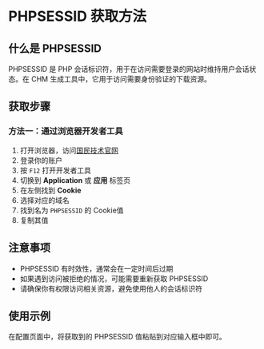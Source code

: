 # PHPSESSID 获取方法

## 什么是 PHPSESSID

PHPSESSID 是 PHP 会话标识符，用于在访问需要登录的网站时维持用户会话状态。在 CHM 生成工具中，它用于访问需要身份验证的下载资源。

## 获取步骤

### 方法一：通过浏览器开发者工具

1. 打开浏览器，访问<a href="https://www.nationstech.com" target="_blank">国民技术官网</a>
2. 登录你的账户
3. 按 `F12` 打开开发者工具
4. 切换到 **Application** 或 **应用** 标签页
5. 在左侧找到 **Cookie**
6. 选择对应的域名
7. 找到名为 `PHPSESSID` 的 Cookie值
8. 复制其值

## 注意事项

- PHPSESSID 有时效性，通常会在一定时间后过期
- 如果遇到访问被拒绝的情况，可能需要重新获取 PHPSESSID
- 请确保你有权限访问相关资源，避免使用他人的会话标识符

## 使用示例

在配置页面中，将获取到的 PHPSESSID 值粘贴到对应输入框中即可。
